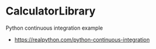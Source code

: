 # CalculatorLibrary
Python continuous integration example

- https://realpython.com/python-continuous-integration
